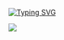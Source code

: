 
[![Typing SVG](https://readme-typing-svg.demolab.com?font=Rubik+Vinyl&weight=900&size=35&pause=1000&color=F7541F&width=435&lines=Welcome+to+hyeokkiyaa)](https://git.io/typing-svg)
 

<img src="https://img.shields.io/badge/Java-007396?style=flat&logo=OpenJDK&logoColor=white"/>
